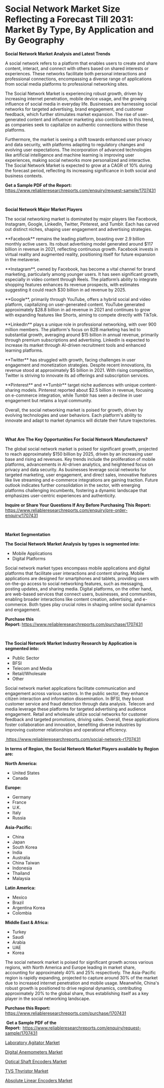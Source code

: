 <p><h1>Social Network Market Size Reflecting a Forecast Till 2031: Market By Type, By Application and By Geography</h1></p><p><strong>Social Network Market Analysis and Latest Trends</strong></p>
<p><p>A social network refers to a platform that enables users to create and share content, interact, and connect with others based on shared interests or experiences. These networks facilitate both personal interactions and professional connections, encompassing a diverse range of applications from social media platforms to professional networking sites.</p><p>The Social Network Market is experiencing robust growth, driven by increasing internet penetration, mobile device usage, and the growing influence of social media in everyday life. Businesses are harnessing social networks for targeted advertising, brand engagement, and customer feedback, which further stimulates market expansion. The rise of user-generated content and influencer marketing also contributes to this trend, as companies seek to capitalize on authentic connections within these platforms.</p><p>Furthermore, the market is seeing a shift towards enhanced user privacy and data security, with platforms adapting to regulatory changes and evolving user expectations. The incorporation of advanced technologies like artificial intelligence and machine learning is improving user experiences, making social networks more personalized and interactive. The Social Network Market is expected to grow at a CAGR of 10% during the forecast period, reflecting its increasing significance in both social and business contexts.</p></p>
<p><strong>Get a Sample PDF of the Report:&nbsp;</strong> <a href="https://www.reliableresearchreports.com/enquiry/request-sample/1707431?utm_campaign=1333&utm_medium=2&utm_source=Github&utm_content=ia&utm_term=07102024&utm_id=social-network">https://www.reliableresearchreports.com/enquiry/request-sample/1707431</a></p>
<p>&nbsp;</p>
<p><strong>Social Network Major Market Players</strong></p>
<p><p>The social networking market is dominated by major players like Facebook, Instagram, Google, LinkedIn, Twitter, Pinterest, and Tumblr. Each has carved out distinct niches, shaping user engagement and advertising strategies.</p><p>**Facebook** remains the leading platform, boasting over 2.9 billion monthly active users. Its robust advertising model generated around $117 billion in revenue in 2021, reflecting continuous growth. Facebook invests in virtual reality and augmented reality, positioning itself for future expansion in the metaverse.</p><p>**Instagram**, owned by Facebook, has become a vital channel for brand marketing, particularly among younger users. It has seen significant growth, especially in video content through Reels. The platform’s ability to integrate shopping features enhances its revenue prospects, with estimates suggesting it could reach $30 billion in ad revenue by 2025.</p><p>**Google**, primarily through YouTube, offers a hybrid social and video platform, capitalizing on user-generated content. YouTube generated approximately $28.8 billion in ad revenue in 2021 and continues to grow with expanding features like Shorts, aiming to compete directly with TikTok.</p><p>**LinkedIn** plays a unique role in professional networking, with over 900 million members. The platform's focus on B2B marketing has led to substantial growth, averaging around $15 billion in annual revenue, primarily through premium subscriptions and advertising. LinkedIn is expected to increase its market through AI-driven recruitment tools and enhanced learning platforms.</p><p>**Twitter** has struggled with growth, facing challenges in user engagement and monetization strategies. Despite recent innovations, its revenue stood at approximately $5 billion in 2021. With rising competition, Twitter is striving to innovate its ad offerings and subscription services.</p><p>**Pinterest** and **Tumblr** target niche audiences with unique content-sharing models. Pinterest reported about $2.5 billion in revenue, focusing on e-commerce integration, while Tumblr has seen a decline in user engagement but retains a loyal community.</p><p>Overall, the social networking market is poised for growth, driven by evolving technologies and user behaviors. Each platform's ability to innovate and adapt to market dynamics will dictate their future trajectories.</p></p>
<p>&nbsp;</p>
<p><strong>What Are The Key Opportunities For Social Network Manufacturers?</strong></p>
<p><p>The global social network market is poised for significant growth, projected to reach approximately $150 billion by 2025, driven by an increasing user base and rising ad revenues. Key trends include the proliferation of mobile platforms, advancements in AI-driven analytics, and heightened focus on privacy and data security. As businesses leverage social networks for targeted marketing, user engagement, and direct sales, innovative features like live streaming and e-commerce integrations are gaining traction. Future outlook indicates further consolidation in the sector, with emerging platforms challenging incumbents, fostering a dynamic landscape that emphasizes user-centric experiences and authenticity.</p></p>
<p><strong>Inquire or Share Your Questions If Any Before Purchasing This Report:</strong> <a href="https://www.reliableresearchreports.com/enquiry/pre-order-enquiry/1707431?utm_campaign=1333&utm_medium=2&utm_source=Github&utm_content=ia&utm_term=07102024&utm_id=social-network">https://www.reliableresearchreports.com/enquiry/pre-order-enquiry/1707431</a></p>
<p>&nbsp;</p>
<p><strong>Market Segmentation</strong></p>
<p><strong>The Social Network Market Analysis by types is segmented into:</strong></p>
<p><ul><li>Mobile Applications</li><li>Digital Platforms</li></ul></p>
<p><p>Social network market types encompass mobile applications and digital platforms that facilitate user interactions and content sharing. Mobile applications are designed for smartphones and tablets, providing users with on-the-go access to social networking features, such as messaging, posting updates, and sharing media. Digital platforms, on the other hand, are web-based services that connect users, businesses, and communities, enabling broader interactions like content creation, advertising, and e-commerce. Both types play crucial roles in shaping online social dynamics and engagement.</p></p>
<p><strong>Purchase this Report:&nbsp;</strong><a href="https://www.reliableresearchreports.com/purchase/1707431?utm_campaign=1333&utm_medium=2&utm_source=Github&utm_content=ia&utm_term=07102024&utm_id=social-network">https://www.reliableresearchreports.com/purchase/1707431</a></p>
<p>&nbsp;</p>
<p><strong>The Social Network Market Industry Research by Application is segmented into:</strong></p>
<p><ul><li>Public Sector</li><li>BFSI</li><li>Telecom and Media</li><li>Retail/Wholesale</li><li>Other</li></ul></p>
<p><p>Social network market applications facilitate communication and engagement across various sectors. In the public sector, they enhance citizen interaction and information dissemination. In BFSI, they boost customer service and fraud detection through data analysis. Telecom and media leverage these platforms for targeted advertising and audience engagement. Retail and wholesale utilize social networks for customer feedback and targeted promotions, driving sales. Overall, these applications foster collaboration and innovation, benefiting diverse industries by improving customer relationships and operational efficiency.</p></p>
<p><a href="https://www.reliableresearchreports.com/social-network-r1707431?utm_campaign=1333&utm_medium=2&utm_source=Github&utm_content=ia&utm_term=07102024&utm_id=social-network">&nbsp;https://www.reliableresearchreports.com/social-network-r1707431</a></p>
<p><strong>In terms of Region, the Social Network Market Players available by Region are:</strong></p>
<p>
    <p> <strong> North America: </strong>
        <ul>
            <li>United States</li>
            <li>Canada</li>
        </ul>
        </p> 
    <p> <strong> Europe: </strong>
        <ul>
            <li>Germany</li>
            <li>France</li>
            <li>U.K.</li>
            <li>Italy</li>
            <li>Russia</li>
        </ul>
        </p> 
    <p> <strong> Asia-Pacific: </strong>
        <ul>
            <li>China</li>
            <li>Japan</li>
            <li>South Korea</li>
            <li>India</li>
            <li>Australia</li>
            <li>China Taiwan</li>
            <li>Indonesia</li>
            <li>Thailand</li>
            <li>Malaysia</li>
        </ul>
        </p> 
    <p> <strong> Latin America: </strong>
        <ul>
            <li>Mexico</li>
            <li>Brazil</li>
            <li>Argentina Korea</li>
            <li>Colombia</li>
        </ul>
        </p> 
    <p> <strong> Middle East & Africa: </strong>
        <ul>
            <li>Turkey</li>
            <li>Saudi</li>
            <li>Arabia</li>
            <li>UAE</li>
            <li>Korea</li>
        </ul>
    </p>
    </p>
<p><p>The social network market is poised for significant growth across various regions, with North America and Europe leading in market share, accounting for approximately 40% and 25% respectively. The Asia-Pacific region is rapidly expanding, projected to capture around 30% of the market due to increased internet penetration and mobile usage. Meanwhile, China's robust growth is positioned to drive regional dynamics, contributing approximately 20% to the global share, thus establishing itself as a key player in the social networking landscape.</p></p>
<p><strong>Purchase this Report: </strong><a href="https://www.reliableresearchreports.com/purchase/1707431?utm_campaign=1333&utm_medium=2&utm_source=Github&utm_content=ia&utm_term=07102024&utm_id=social-network">https://www.reliableresearchreports.com/purchase/1707431</a></p>
<p>&nbsp;<strong>Get a Sample PDF of the Report:&nbsp;&nbsp;</strong><a href="https://www.reliableresearchreports.com/enquiry/request-sample/1707431?utm_campaign=1333&utm_medium=2&utm_source=Github&utm_content=ia&utm_term=07102024&utm_id=social-network">https://www.reliableresearchreports.com/enquiry/request-sample/1707431</a></p>
<p><strong></strong></p>
<p><p><a href="https://www.linkedin.com/pulse/laboratory-agitator-market-revolution-2024-2031-trends-gxa7e?utm_campaign=1333&utm_medium=2&utm_source=Github&utm_content=ia&utm_term=07102024&utm_id=social-network">Laboratory Agitator Market</a></p><p><a href="https://www.linkedin.com/pulse/digital-anemometers-industry-resonance-149-amplification-n3nle?utm_campaign=1333&utm_medium=2&utm_source=Github&utm_content=ia&utm_term=07102024&utm_id=social-network">Digital Anemometers Market</a></p><p><a href="https://www.linkedin.com/pulse/comprehensive-optical-shaft-encoders-market-report-regional-byswe?utm_campaign=1333&utm_medium=2&utm_source=Github&utm_content=ia&utm_term=07102024&utm_id=social-network">Optical Shaft Encoders Market</a></p><p><a href="https://www.linkedin.com/pulse/emerging-tvs-thyristor-market-opportunities-analysis-investors-nop0e?utm_campaign=1333&utm_medium=2&utm_source=Github&utm_content=ia&utm_term=07102024&utm_id=social-network">TVS Thyristor Market</a></p><p><a href="https://www.linkedin.com/pulse/global-absolute-linear-encoders-market-analysis-trends-forecasts-memie?utm_campaign=1333&utm_medium=2&utm_source=Github&utm_content=ia&utm_term=07102024&utm_id=social-network">Absolute Linear Encoders Market</a></p></p>